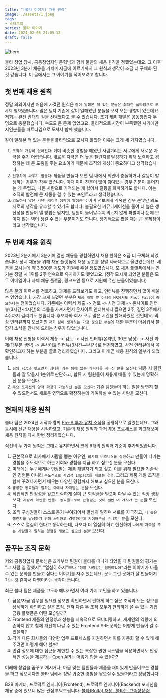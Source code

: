 ```yaml
---
title: "[볼타 이야기] 채용 원칙"
image: ./assets/1.jpeg
tags:
- 스타트업
series: 볼타 이야기
date: 2024-02-05 21:05:12
draft: false
---
```


![hero](assets/1.jpeg)

볼타 창업 당시, 공동창업자인 문혁님과 함께 둘만의 채용 원칙을 정했었는데요. 그 이후 2023년 3분기 채용을 거치며 지금에 이르기까지 그 원칙과 생각이 조금 더 구체화 된 것 같습니다. 이 글에서는 그 이야기를 적어보려고 합니다.

## 첫 번째 채용 원칙

정말 의외이지만 처음에 가졌던 원칙은 `같이 일해본 적 있는 분들은 최대한 풀타임으로 모시지 말자`였습니다. 많은 팀이 기존에 같이 일해봤던 분들을 모셔 오는 경향이 있는데요. 저희는 완전 반대의 길을 선택했다고 볼 수 있습니다. 초기 제품 개발은 공동창업자 두 명으로 충분했습니다. 속도도 큰 문제 없었고요. 물리적으로 시간이 부족했던 시기에만 지인분들을 파트타임으로 모셔서 함께 했습니다.

같이 일해본 적 있는 분들을 풀타임으로 모시지 않았던 이유는 크게 세 가지였습니다.

1. `조직의 개성이 없어진다`: 이미 비슷한 경험을 해왔던 사람끼리는 서로에게 새로운 자극을 주기 어렵습니다. 새로운 자극은 더 높은 챌린지를 달성하기 위해 노력하고 경쟁하는 데 큰 도움을 주는 요소이기 때문에 조직의 개성이 중요하다고 생각했습니다.
2. `건강하게 싸우기 힘들다`: 제품을 만들다 보면 팀 내에서 의견이 충돌하거나 갈등이 발생하는 경우가 자주 있습니다. 이때 이미 친분이 많이 쌓여있는 경우 친분이 틀어지는 게 두렵고, 나쁜 사람으로 기억되는 게 싫어서 갈등을 회피하기도 합니다. 이는 조직의 발전에 큰 제동을 걸 수 있는 포인트라고 생각했습니다.
3. `의도하지 않은 커뮤니케이션 생략이 발생한다`: 이미 서로에게 익숙한 경우 눈빛만 봐도 서로의 생각을 유추할 수 있기도 합니다. 불필요한 커뮤니케이션을 줄여 더 높은 생산성을 만들어 낼 방법은 맞지만, 팀원이 늘어날수록 의도치 않게 파벌이나 눈에 보이지 않는 벽이 생길 수 있는 부분이기도 합니다. 장기적으로 봤을 때는 큰 문제점이라고 생각했습니다. 


## 두 번째 채용 원칙

2023년 2분기에서 3분기에 걸친 채용을 경험하면서 채용 원칙은 조금 더 구체화 되었습니다. 당시 채용을 위해 채용 플랫폼에 채용 공고를 정말 적극적으로 올렸었는데요. 세 분을 모시는데 약 3,500분 정도가 지원해 주실 정도였습니다. 모 채용 플랫폼에서는 인기순 정렬 시 1위를 2주 연속으로 유지하기도 했었고요. (정작 모시게 되었던 분들은 모두 이메일이나 자체 채용 플랫폼, 링크드인 등으로 지원해 주신 분들이었습니다)

많은 분의 이력서를 검토하고, 과제를 드려보기도 하고, 인터뷰를 진행하면서 많이 배울 수 있었습니다. 가장 크게 느꼈던 부분은 `제품 개발 뿐 아니라 HR에서도 Fast Fail이 중요하다`는 점이었습니다. 기존에는 이력서 제출 -> 검토 -> 사전 과제 -> 온사이트 인터뷰(3시간~4시간)의 흐름을 가져가면서 온사이트 인터뷰까지 짧으면 2주, 길면 3주에서 4주까지 걸리기도 했습니다. 후보자와 회사 모두 많은 시간을 할애하였던 것인데요. 막상 인터뷰까지 모셨지만 `저희 팀이 생각하는 가장 중요한 부분`에 대한 부분이 아쉬워서 불합격 소식을 안내해 드리는 경우가 많았습니다.

이에 채용 전형을 이력서 제출 -> 검토 -> 사전 인터뷰(온라인, 30분 남짓) -> 사전 과제(대부분 생략) -> 온사이트 인터뷰(3시간~4시간)로 변경하였고, 사전 인터뷰에서 꼭 확인하고자 하는 부분을 글로 정리하였습니다. 그리고 이게 곧 채용 원칙의 일부가 되었습니다.

1. `팀의 Fit과 맞으면서 최대한 기존 팀에 없는 캐릭터를 지니신 분을 모신다`: 채용 시 팀원들과 잘 맞을지 1순위로 판단하고, 합류 시 팀원들이 새롭게 배울 수 있는게 명확하신 분을 모신다.
2. `주요 포지션의 양적 확장이 가능하신 분을 모신다`: 기존 팀원들이 하는 일을 당연히 할 수 있으면서도 새로운 영역으로 확장하는데 기여하실 수 있는 사람을 모신다.

## 현재의 채용 원칙

볼타 팀은 2024년 시작과 함께 [Pre-A 투자 유치 소식](https://news.mt.co.kr/mtview.php?no=2024012613574584122)을 공개적으로 알렸는데요. 그와 동시에 신규 채용을 시작하였고, 기존의 채용 원칙과 과거 채용 프로세스를 회고해보며 채용 원칙을 다시 한번 정리하였습니다.

직전의 두 가지 원칙은 그대로 유지하면서 크게 6개의 원칙과 기준이 추가되었습니다.

1. 근본적으로 회사에서 사람을 뽑는 이유인, `회사의 비즈니스를 실현`하고 만들어 나가는 경험을 주도적으로 하는 기회와 경험을 지금 하고 싶으신 분을 모신다.
2. 미래에는 누구에게나 인정받는 제품 개발자가 되고 싶고, 이를 위해 필요한 기술적인 경험뿐 아니라 `주도적으로 사업적 Impact를 내보는 경험`, 그리고 제품 개발 조직을 함께 꾸려나가면서 배우는 다양한 경험까지 해보고 싶으신 분을 모신다.
3. `훌륭한 동료들과 일하는 데에서 자극받는 분`을 모신다.
4. 직업적인 안정성을 갖고 안락하게 살며 큰 퇴직금을 받으며 다닐 수 있는 직장 생활보다, `시장에 혁신을 만들고 동료들로부터 존경받는 것이 훨씬 더 가치가 큰 분`을 모신다.
5. 조직 구성원들이 스스로 동기 부여되어서 열심히 일하며 서로를 자극하고, `더 높은 챌린지를 달성하기 위해 노력하고 경쟁하는데 기여해주실 수 있는 분`을 모신다.
6. 스스로 열심히 한다고 생각하는데, 나보다 더 열심히 하고 헌신하며 `나에게 자극을 주는 사람들과 일하는 경험을 해보고 싶으신 분`을 모신다.

## 꿈꾸는 조직 문화

저와 공동창업자 문혁님은 초기부터 팀원이 볼타를 떠나게 되었을 때 팀원들의 평가는 "그 사람 일 잘했지", "열심히 하지"보다 `"정말 사랑받는 팀원이었어"`라는 이야기가 나올 수 있는 문화를 만들고 싶다는 이야기를 자주 했는데요. 문득 그런 문화가 잘 만들어져 가는 것 같아서 다행이라는 생각이 듭니다.

최근 볼타 팀은 제품을 고도화 해나가면서 여러 가지 고민을 하고 있습니다.

1. 금융/자금 업무를 필요한 정보만 확인하면서 편하게 하고 싶은 조직과 모든 정보를 상세하게 확인하고 싶은 조직. 전혀 다른 두 조직 모두가 편리하게 쓸 수 있는 기업 금융 플랫폼은 어떤 모습일까?
2. Frontend 제품의 안정성과 성능을 지속적으로 모니터링하고, 개개인의 역량에 의존하지 않고 함께 개선해 나갈 수 있는 Frontend SRE 문화는 어떻게 만들어 갈 수 있을까?
3. 각기 다른 회사들의 다양한 업무 프로세스를 지원하면서 이를 자동화 할 수 있게 해주려면 어떻게 해야 할까?
4. 민감 정보에 대한 접근을 제한할 수 있는 복잡한 권한 시스템을 적용하면서도 안정적인 성능을 제공하는 Open API는 어떻게 만들 수 있을까?

미래에 창업을 꿈꾸고 계시거나, 마음 맞는 팀원들과 제품을 재미있게 만들어보는 경험을 하고 싶으시다면 볼타 팀에서 정말 귀중한 경험을 쌓으실 수 있을거라고 장담합니다.

B2B 마케터, 프로덕트 엔지니어(Frontend), 프로덕트 엔지니어(Backend) 포지션을 채용 중에 있으니 많은 관심 부탁드립니다. [볼타(Bolta) 채용 : 볼타는 고속성장중!](https://careers.bolta.io)
